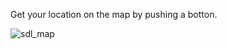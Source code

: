 Get your location on the map by pushing a botton.

![sdl_map](https://user-images.githubusercontent.com/48121881/83906512-ad286b00-a79e-11ea-91d3-f1be17a09ca5.gif)
